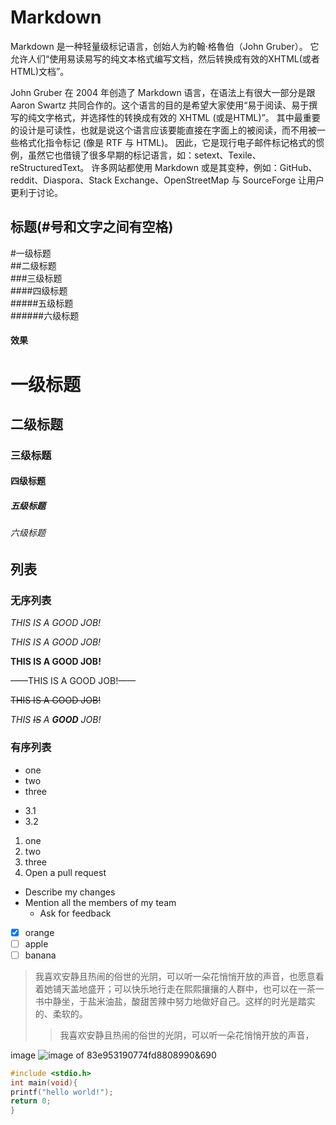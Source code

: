 # Markdown

Markdown 是一种轻量级标记语言，创始人为約翰·格魯伯（John Gruber）。 它允许人们“使用易读易写的纯文本格式编写文档，然后转换成有效的XHTML(或者HTML)文档”。

John Gruber 在 2004 年创造了 Markdown 语言，在语法上有很大一部分是跟 Aaron Swartz 共同合作的。这个语言的目的是希望大家使用“易于阅读、易于撰写的纯文字格式，并选择性的转换成有效的 XHTML (或是HTML)”。 其中最重要的设计是可读性，也就是说这个语言应该要能直接在字面上的被阅读，而不用被一些格式化指令标记 (像是 RTF 与 HTML)。 因此，它是现行电子邮件标记格式的惯例，虽然它也借镜了很多早期的标记语言，如：setext、Texile、reStructuredText。 许多网站都使用 Markdown 或是其变种，例如：GitHub、reddit、Diaspora、Stack Exchange、OpenStreetMap 与 SourceForge 让用户更利于讨论。

## 标题(#号和文字之间有空格)
#一级标题  
##二级标题  
###三级标题  
####四级标题  
#####五级标题  
######六级标题  

#### 效果
# 一级标题
## 二级标题
### 三级标题
#### 四级标题
##### 五级标题
###### 六级标题

## 列表
### 无序列表
*THIS IS A GOOD JOB!*  

_THIS IS A GOOD JOB!_  

**THIS IS A GOOD JOB!**  

——THIS IS A GOOD JOB!——  

~~THIS IS A GOOD JOB!~~  

_THIS ~~IS~~ A **GOOD** JOB!_  

### 有序列表
- one
- two
- three
* 3.1
* 3.2
  
1. one
1. two
1. three
3. Open a pull request
  * Describe my changes
  * Mention all the members of my team
    * Ask for feedback
- [x] orange
- [ ] apple
- [ ] banana

> 我喜欢安静且热闹的俗世的光阴，可以听一朵花悄悄开放的声音，也愿意看着她铺天盖地盛开；可以快乐地行走在熙熙攘攘的人群中，也可以在一茶一书中静坐，于盐米油盐，酸甜苦辣中努力地做好自己。这样的时光是踏实的、柔软的。
>> 我喜欢安静且热闹的俗世的光阴，可以听一朵花悄悄开放的声音，

image
![image of 83e953190774fd8808990&690](http://s1.sinaimg.cn/middle/83e953190774fd8808990&690)
```c
#include <stdio.h>
int main(void){
printf("hello world!");
return 0;
}
```
